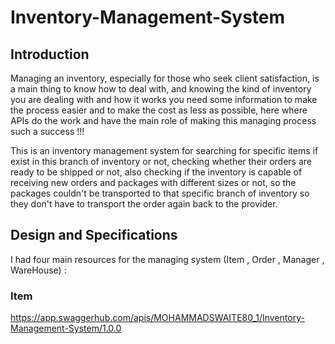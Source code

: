 # Inventory-Management-System

## Introduction
Managing an inventory, especially for those who seek client satisfaction, is a main thing to know how to deal with, and knowing the kind of inventory you are dealing with and how it works you need some information to make the process easier and to make the cost as less as possible, here where APIs do the work and have the main role of making this managing process such a success !!!

This is an inventory management system for searching for specific items if exist in this branch of inventory or not, checking whether their orders are ready to be shipped or not, also checking if the inventory is capable of receiving new orders and packages with different sizes or not, so the packages couldn't be transported to that specific branch of inventory so they don't have to transport the order again back to the provider.


## Design and Specifications 

I had four main resources for the managing system (Item , Order , Manager , WareHouse) :

### Item


https://app.swaggerhub.com/apis/MOHAMMADSWAITE80_1/Inventory-Management-System/1.0.0
